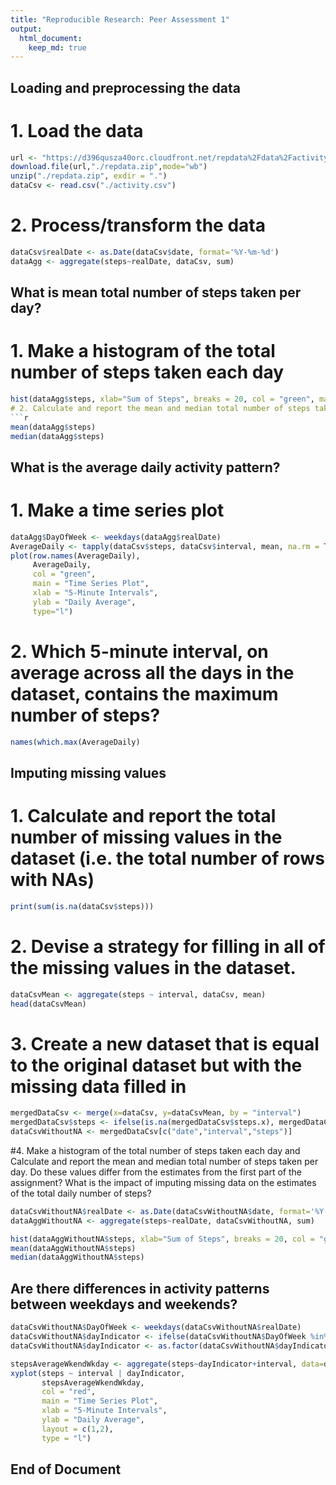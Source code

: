 ```yaml
---
title: "Reproducible Research: Peer Assessment 1"
output: 
  html_document:
    keep_md: true
---
```



## Loading and preprocessing the data
# 1. Load the data
```r
url <- "https://d396qusza40orc.cloudfront.net/repdata%2Fdata%2Factivity.zip"
download.file(url,"./repdata.zip",mode="wb")
unzip("./repdata.zip", exdir = ".")
dataCsv <- read.csv("./activity.csv")
```
# 2. Process/transform the data
```r
dataCsv$realDate <- as.Date(dataCsv$date, format='%Y-%m-%d')
dataAgg <- aggregate(steps~realDate, dataCsv, sum)
```


## What is mean total number of steps taken per day?
# 1. Make a histogram of the total number of steps taken each day
```r
hist(dataAgg$steps, xlab="Sum of Steps", breaks = 20, col = "green", main = "Sum of Steps per Day")```
# 2. Calculate and report the mean and median total number of steps taken per day
```r
mean(dataAgg$steps)
median(dataAgg$steps)
```

## What is the average daily activity pattern?
# 1. Make a time series plot
```r
dataAgg$DayOfWeek <- weekdays(dataAgg$realDate)
AverageDaily <- tapply(dataCsv$steps, dataCsv$interval, mean, na.rm = TRUE)
plot(row.names(AverageDaily),
     AverageDaily,
     col = "green",
     main = "Time Series Plot",
     xlab = "5-Minute Intervals",
     ylab = "Daily Average",
     type="l")
```
# 2. Which 5-minute interval, on average across all the days in the dataset, contains the maximum number of steps?
```r
names(which.max(AverageDaily)
```

## Imputing missing values

# 1. Calculate and report the total number of missing values in the dataset (i.e. the total number of rows with NAs)
```r
print(sum(is.na(dataCsv$steps)))
```

# 2. Devise a strategy for filling in all of the missing values in the dataset. 
```r
dataCsvMean <- aggregate(steps ~ interval, dataCsv, mean)
head(dataCsvMean)
```

# 3. Create a new dataset that is equal to the original dataset but with the missing data filled in
```r
mergedDataCsv <- merge(x=dataCsv, y=dataCsvMean, by = "interval")
mergedDataCsv$steps <- ifelse(is.na(mergedDataCsv$steps.x), mergedDataCsv$steps.y, mergedDataCsv$steps.x) 
dataCsvWithoutNA <- mergedDataCsv[c("date","interval","steps")]
```

#4. Make a histogram of the total number of steps taken each day and Calculate and report the mean and median total number of steps taken per day. Do these values differ from the estimates from the first part of the assignment? What is the impact of imputing missing data on the estimates of the total daily number of steps?
```r
dataCsvWithoutNA$realDate <- as.Date(dataCsvWithoutNA$date, format='%Y-%m-%d')
dataAggWithoutNA <- aggregate(steps~realDate, dataCsvWithoutNA, sum)

hist(dataAggWithoutNA$steps, xlab="Sum of Steps", breaks = 20, col = "green", main = "Sum of Steps per Day (no NA values)")
mean(dataAggWithoutNA$steps)
median(dataAggWithoutNA$steps)

```

## Are there differences in activity patterns between weekdays and weekends?
```r
dataCsvWithoutNA$DayOfWeek <- weekdays(dataCsvWithoutNA$realDate)
dataCsvWithoutNA$dayIndicator <- ifelse(dataCsvWithoutNA$DayOfWeek %in% c("Saturday", "Sunday"), "Weekend", "Weekday")
dataCsvWithoutNA$dayIndicator <- as.factor(dataCsvWithoutNA$dayIndicator)

stepsAverageWkendWkday <- aggregate(steps~dayIndicator+interval, data=dataCsvWithoutNA, FUN=mean)
xyplot(steps ~ interval | dayIndicator, 
       stepsAverageWkendWkday,
       col = "red",
       main = "Time Series Plot",
       xlab = "5-Minute Intervals",
       ylab = "Daily Average",
       layout = c(1,2),
       type = "l")
```

## End of Document

